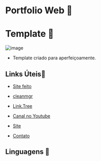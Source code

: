 # Portfolio Web 🚀

# Template 📸

![image]()

- Template criado para aperfeiçoamente.

## Links Úteis🚀
- [Site feito]()

- [cleanmgr](https://learn.microsoft.com/pt-br/windows-server/administration/windows-commands/cleanmgr)
- [Link.Tree](https://linktr.ee/danntech)
- [Canal no Youtube](https://www.youtube.com/@DannTech)
- [Site](https://www.portaldrztutors.com.br/)
- [Contato](mailto:technoplay.oficial@gmail.com)

## Linguagens 🚀



